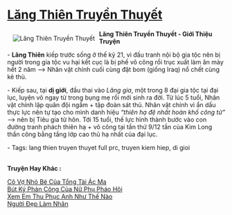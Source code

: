 <a href="https://utruyen.com/lang-thien-truyen-thuyet/379/" title="Lăng Thiên Truyền Thuyết"><h1>Lăng Thiên Truyền Thuyết</h1></a><div style="display:table"><img align="right" style="float: left; padding: 10px;" src="https://utruyen.com/images/story/200x260/lang-thien-truyen-thuyet.jpg" alt="Lăng Thiên Truyền Thuyết"><strong>Lăng Thiên Truyền Thuyết - Giới Thiệu Truyện</strong><p></p>- <strong>Lăng Thiên</strong> kiếp trước sống ở thế kỷ 21, vì đấu tranh nội bộ gia tộc nên bị người trong gia tộc vu hại kết cục là bị phế võ công rồi trục xuất làm ăn mày hết 2 năm –> Nhân vật chính cuối cùng đặt bom (giống Iraq) nổ chết cùng kẻ thù.<p></p>- Kiếp sau, tại <b>dị giới</b>, đầu thai vào <i>Lăng gia</i>, một trong 8 đại gia tộc tại đại lục, luyện võ ngay từ trong bụng mẹ rồi mới sinh ra đời. Từ lúc 5 tuổi, Nhân vật chính lập quân đội ngầm + tập đoàn sát thủ. Nhân vật chính vì ẩn dấu thực lực nên tự tạo cho mình danh hiệu <i>“thiên hạ đệ nhất hoàn khố công tử”</i> —> nên bị Tiêu gia từ hôn. Tới 15 tuổi, thế lực hình thành bước vào con đường tranh phách thiên hạ + võ công tại tần thứ 9/12 tần của Kim Long thần công bằng tầng lớp cao thủ hạ nhất của đại lục.<p></p>- Tags: lang thien truyen thuyet full prc, truyen kiem hiep, di gioi</div><p><br><b>Truyện Hay Khác :</b></p><a href="https://utruyen.com/co-vo-nho-be-cua-tong-tai-ac-ma/15519/" alt="Cô Vợ Nhỏ Bé Của Tổng Tài Ác Ma">Cô Vợ Nhỏ Bé Của Tổng Tài Ác Ma</a><br/><a href="https://github.com/quanluxury/truyenhot/tree/master/truyenhay/16583/" alt="Bút Ký Phản Công Của Nữ Phụ Pháo Hôi">Bút Ký Phản Công Của Nữ Phụ Pháo Hôi</a><br/><a href="https://github.com/quanluxury/ngontinhhot/tree/master/truyenhay/19188/" alt="Xem Em Thu Phục Anh Như Thế Nào">Xem Em Thu Phục Anh Như Thế Nào</a><br/><a href="https://truyenngontinhay.wordpress.com/2019/10/03/nguoi-dep-lam-nhan/" alt="Người Đẹp Làm Nhân">Người Đẹp Làm Nhân</a><br/>